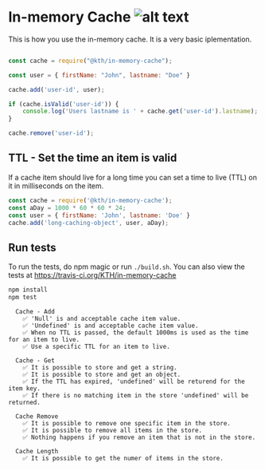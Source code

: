 # In-memory Cache ![alt text](https://api.travis-ci.org/KTH/in-memory-cache.svg?branch=master)

This is how you use the in-memory cache. It is a very basic iplementation.

```javascript

const cache = require("@kth/in-memory-cache");

const user = { firstName: "John", lastname: "Doe" }

cache.add('user-id', user);

if (cache.isValid('user-id')) {
    console.log('Users lastname is ' + cache.get('user-id').lastname);
}

cache.remove('user-id');
```

## TTL - Set the time an item is valid

If a cache item should live for a long time you can set a time to live (TTL) on it in milliseconds on the item.

```javascript
const cache = require('@kth/in-memory-cache');
const aDay = 1000 * 60 * 60 * 24;
const user = { firstName: 'John', lastname: 'Doe' }
cache.add('long-caching-object', user, aDay);
```


## Run tests

To run the tests, do npm magic or run `./build.sh`. You can also view the tests at https://travis-ci.org/KTH/in-memory-cache

```bash
npm install
npm test
```

```text
  Cache - Add
    ✅ 'Null' is and acceptable cache item value.
    ✅ 'Undefined' is and acceptable cache item value.
    ✅ When no TTL is passed, the default 1000ms is used as the time for an item to live.
    ✅ Use a specific TTL for an item to live.

  Cache - Get
    ✅ It is possible to store and get a string.
    ✅ It is possible to store and get an object.
    ✅ If the TTL has expired, 'undefined' will be returend for the item key.
    ✅ If there is no matching item in the store 'undefined' will be returned.

  Cache Remove
    ✅ It is possible to remove one specific item in the store.
    ✅ It is possible to remove all items in the store.
    ✅ Nothing happens if you remove an item that is not in the store.

  Cache Length
    ✅ It is possible to get the numer of items in the store.

```
